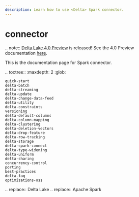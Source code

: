 ```yaml
---
description: Learn how to use <Delta> Spark connector.
---
```


# <AS> connector

.. note::
[Delta Lake 4.0 Preview](https://github.com/delta-io/delta/releases/tag/v4.0.0rc1) is released! See the 4.0 Preview documentation [here](https://docs.delta.io/4.0.0-preview/index.html).

This is the documentation page for <Delta> Spark connector.

.. toctree::
    :maxdepth: 2
    :glob:

    quick-start
    delta-batch
    delta-streaming
    delta-update
    delta-change-data-feed
    delta-utility
    delta-constraints
    versioning
    delta-default-columns
    delta-column-mapping
    delta-clustering
    delta-deletion-vectors
    delta-drop-feature
    delta-row-tracking
    delta-storage
    delta-spark-connect
    delta-type-widening
    delta-uniform
    delta-sharing
    concurrency-control
    porting
    best-practices
    delta-faq
    optimizations-oss


.. <Delta> replace:: Delta Lake
.. <AS> replace:: Apache Spark
